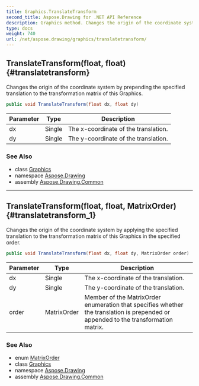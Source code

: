 ```yaml
---
title: Graphics.TranslateTransform
second_title: Aspose.Drawing for .NET API Reference
description: Graphics method. Changes the origin of the coordinate system by prepending the specified translation to the transformation matrix of this Graphics
type: docs
weight: 740
url: /net/aspose.drawing/graphics/translatetransform/
---
```

## TranslateTransform(float, float) {#translatetransform}

Changes the origin of the coordinate system by prepending the specified translation to the transformation matrix of this Graphics.

```csharp
public void TranslateTransform(float dx, float dy)
```

| Parameter | Type | Description |
| --- | --- | --- |
| dx | Single | The x-coordinate of the translation. |
| dy | Single | The y-coordinate of the translation. |

### See Also

* class [Graphics](../)
* namespace [Aspose.Drawing](../../graphics/)
* assembly [Aspose.Drawing.Common](../../../)

---

## TranslateTransform(float, float, MatrixOrder) {#translatetransform_1}

Changes the origin of the coordinate system by applying the specified translation to the transformation matrix of this Graphics in the specified order.

```csharp
public void TranslateTransform(float dx, float dy, MatrixOrder order)
```

| Parameter | Type | Description |
| --- | --- | --- |
| dx | Single | The x-coordinate of the translation. |
| dy | Single | The y-coordinate of the translation. |
| order | MatrixOrder | Member of the MatrixOrder enumeration that specifies whether the translation is prepended or appended to the transformation matrix. |

### See Also

* enum [MatrixOrder](../../../aspose.drawing.drawing2d/matrixorder/)
* class [Graphics](../)
* namespace [Aspose.Drawing](../../graphics/)
* assembly [Aspose.Drawing.Common](../../../)


